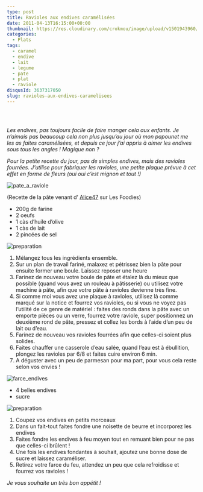 ```yaml
---
type: post
title: Ravioles aux endives caramélisées
date: 2011-04-13T16:15:00+00:00
thumbnail: https://res.cloudinary.com/crokmou/image/upload/v1501943960/raviolis.jpg
categories: 
  - Plats
tags: 
  - caramel
  - endive
  - lait
  - legume
  - pate
  - plat
  - raviole
disqusId: 3637317050
slug: ravioles-aux-endives-caramelisees
---
```


###  

_Les endives, pas toujours facile de faire manger cela aux enfants. Je n’aimais pas beaucoup cela non plus jusqu’au jour où mon papounet me les as faites caramélisées, et depuis ce jour j’ai appris à aimer les endives sous tous les angles ! Magique non ?_

_Pour la petite recette du jour, pas de simples endives, mais des ravioles fourrées. J’utilise pour fabriquer les ravioles, une petite plaque prévue à cet effet en forme de fleurs (oui oui c’est mignon et tout !)_

![pate_a_raviole](http://storage.canalblog.com/27/10/825568/62864810_p.jpg)

(Recette de la pâte venant d’ [Alice47](http://www.lesfoodies.com/ecila/recette/pate-a-raviolis-maison) sur Les Foodies)

*   200g de farine
*   2 oeufs
*   1 càs d’huile d’olive
*   1 càs de lait
*   2 pincées de sel

![preparation](http://storage.canalblog.com/64/36/825568/62864933_p.jpg)

1.  Mélangez tous les ingrédients ensemble.
2.  Sur un plan de travail fariné, malaxez et pétrissez bien la pâte pour ensuite former une boule. Laissez reposer une heure
3.  Farinez de nouveau votre boule de pâte et étalez là du mieux que possible (quand vous avez un rouleau à pâtisserie) ou utilisez votre machine à pâte, afin que votre pâte à ravioles devienne très fine.
4.  Si comme moi vous avez une plaque à ravioles, utilisez là comme marqué sur la notice et fourrez vos ravioles, ou si vous ne voyez pas l’utilité de ce genre de matériel : faites des ronds dans la pâte avec un emporte pièces ou un verre, fourrez votre raviole, super positionnez un deuxième rond de pâte, pressez et collez les bords à l’aide d’un peu de lait ou d’eau.
5.  Farinez de nouveau vos ravioles fourrées afin que celles-ci soient plus solides.
6.  Faites chauffer une casserole d’eau salée, quand l’eau est à ébullition, plongez les ravioles par 6/8 et faites cuire environ 6 min.
7.  A déguster avec un peu de parmesan pour ma part, pour vous cela reste selon vos envies !

![farce_endives](http://storage.canalblog.com/27/24/825568/62865159_p.jpg)

*   4 belles endives
*   sucre

![preparation](http://storage.canalblog.com/06/99/825568/62865177_p.jpg)

1.  Coupez vos endives en petits morceaux
2.  Dans un fait-tout faites fondre une noisette de beurre et incorporez les endives
3.  Faites fondre les endives à feu moyen tout en remuant bien pour ne pas que celles-ci brûlent !
4.  Une fois les endives fondantes à souhait, ajoutez une bonne dose de sucre et laissez caraméliser.
5.  Retirez votre farce du feu, attendez un peu que cela refroidisse et fourrez vos ravioles !

_Je vous souhaite un très bon appétit !_